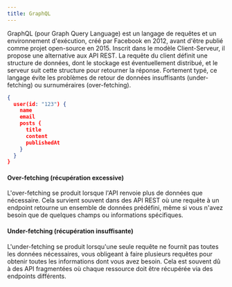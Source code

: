 ```yaml
---
title: GraphQL
---
```


GraphQL (pour Graph Query Language) est un langage de requêtes et un environnement d'exécution, créé par Facebook en 2012, avant d'être publié comme projet open-source en 2015. Inscrit dans le modèle Client-Serveur, il propose une alternative aux API REST. La requête du client définit une structure de données, dont le stockage est éventuellement distribué, et le serveur suit cette structure pour retourner la réponse. Fortement typé, ce langage évite les problèmes de retour de données insuffisants (under-fetching) ou surnuméraires (over-fetching). 

```json
{
  user(id: "123") {
    name
    email
    posts {
      title
      content
      publishedAt
    }
  }
}
```

#### Over-fetching (récupération excessive)

L'over-fetching se produit lorsque l'API renvoie plus de données que nécessaire. Cela survient souvent dans des API REST où une requête à un endpoint retourne un ensemble de données prédéfini, même si vous n'avez besoin que de quelques champs ou informations spécifiques.

#### Under-fetching (récupération insuffisante)

L'under-fetching se produit lorsqu'une seule requête ne fournit pas toutes les données nécessaires, vous obligeant à faire plusieurs requêtes pour obtenir toutes les informations dont vous avez besoin. Cela est souvent dû à des API fragmentées où chaque ressource doit être récupérée via des endpoints différents.
